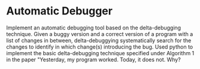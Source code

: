 # Automatic Debugger
Implement an automatic debugging tool based on the delta-debugging technique.
Given a buggy version and a correct version of a program with a list of changes in between, delta-debuggying systematically search for the changes to identify in which change(s) introducing the bug.
Used python to implement the basic delta-debugging technique specified under Algorithm 1 in the paper "Yesterday, my program worked. Today, it does not. Why?
